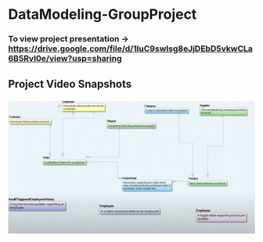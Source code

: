 # DataModeling-GroupProject
### To view project presentation -> https://drive.google.com/file/d/1IuC9swlsg8eJjDEbD5vkwCLa6B5RvI0e/view?usp=sharing

## Project Video Snapshots
### ![](https://github.com/Nwiradiradja/DataModeling-GroupProject/blob/main/VideoSnippet.png?raw=true)

